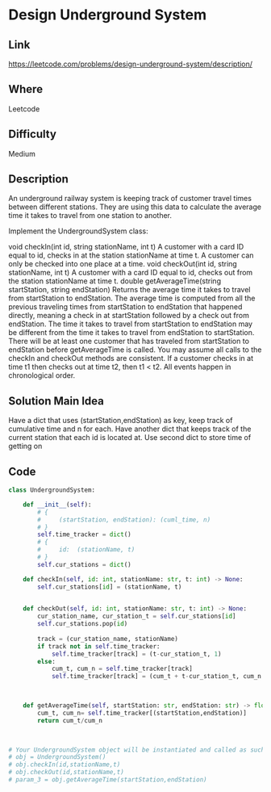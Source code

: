 # Design Underground System

## Link

https://leetcode.com/problems/design-underground-system/description/

## Where

Leetcode

## Difficulty

Medium

## Description

An underground railway system is keeping track of customer travel times between different stations. They are using this data to calculate the average time it takes to travel from one station to another.

Implement the UndergroundSystem class:

void checkIn(int id, string stationName, int t)
A customer with a card ID equal to id, checks in at the station stationName at time t.
A customer can only be checked into one place at a time.
void checkOut(int id, string stationName, int t)
A customer with a card ID equal to id, checks out from the station stationName at time t.
double getAverageTime(string startStation, string endStation)
Returns the average time it takes to travel from startStation to endStation.
The average time is computed from all the previous traveling times from startStation to endStation that happened directly, meaning a check in at startStation followed by a check out from endStation.
The time it takes to travel from startStation to endStation may be different from the time it takes to travel from endStation to startStation.
There will be at least one customer that has traveled from startStation to endStation before getAverageTime is called.
You may assume all calls to the checkIn and checkOut methods are consistent. If a customer checks in at time t1 then checks out at time t2, then t1 < t2. All events happen in chronological order.

## Solution Main Idea

Have a dict that uses (startStation,endStation) as key, keep track of cumulative time and n for each.
Have another dict that keeps track of the current station that each id is located at.
Use second dict to store time of getting on


## Code

```python
class UndergroundSystem:

    def __init__(self):
        # {
        #     (startStation, endStation): (cuml_time, n)
        # }
        self.time_tracker = dict()
        # {
        #     id:  (stationName, t)
        # }
        self.cur_stations = dict()

    def checkIn(self, id: int, stationName: str, t: int) -> None:
        self.cur_stations[id] = (stationName, t)
        

    def checkOut(self, id: int, stationName: str, t: int) -> None:
        cur_station_name, cur_station_t = self.cur_stations[id]
        self.cur_stations.pop(id)
        
        track = (cur_station_name, stationName)
        if track not in self.time_tracker:
            self.time_tracker[track] = (t-cur_station_t, 1)
        else:
            cum_t, cum_n = self.time_tracker[track]
            self.time_tracker[track] = (cum_t + t-cur_station_t, cum_n + 1)

        

    def getAverageTime(self, startStation: str, endStation: str) -> float:
        cum_t, cum_n= self.time_tracker[(startStation,endStation)]
        return cum_t/cum_n
        


# Your UndergroundSystem object will be instantiated and called as such:
# obj = UndergroundSystem()
# obj.checkIn(id,stationName,t)
# obj.checkOut(id,stationName,t)
# param_3 = obj.getAverageTime(startStation,endStation)
```
